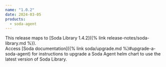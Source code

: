 ```yaml
---
name: "1.0.2"
date: 2024-03-05
products:
  - soda-agent
---
```


This release maps to [Soda Library 1.4.2]({% link release-notes/soda-library.md %}). <br />
Access [Soda documentation]({% link soda/upgrade.md %}#upgrade-a-soda-agent) for instructions to upgrade a Soda Agent helm chart to use the latest version of Soda Library.